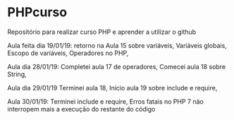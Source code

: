 # PHPcurso

Repositório para realizar curso PHP e aprender a utilizar o github


Aula feita dia 19/01/19: 
retorno na Aula 15 sobre variáveis,
Variáveis globais,
Escopo de variáveis,
Operadores no PHP,

Aula dia 28/01/19:
Completei aula 17 de operadores,
Comecei aula 18 sobre String,

Aula dia 29/01/19
Terminei aula 18,
Inicio aula 19 sobre include e require,

Aula 30/01/19:
Terminei include e require,
Erros fatais no PHP 7 não interropem mais a execução do restante do código